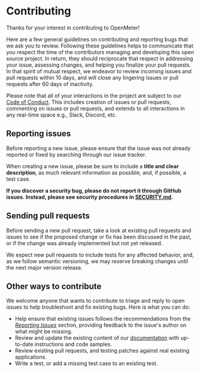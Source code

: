 # Contributing

Thanks for your interest in contributing to OpenMeter!

Here are a few general guidelines on contributing and reporting bugs that we ask you to review.
Following these guidelines helps to communicate that you respect the time of the contributors managing and developing this open source project.
In return, they should reciprocate that respect in addressing your issue, assessing changes, and helping you finalize your pull requests.
In that spirit of mutual respect, we endeavor to review incoming issues and pull requests within 10 days,
and will close any lingering issues or pull requests after 60 days of inactivity.

Please note that all of your interactions in the project are subject to our [Code of Conduct](/CODE_OF_CONDUCT.md).
This includes creation of issues or pull requests, commenting on issues or pull requests,
and extends to all interactions in any real-time space e.g., Slack, Discord, etc.

## Reporting issues

Before reporting a new issue, please ensure that the issue was not already reported or fixed by searching through our issue tracker.

When creating a new issue, please be sure to include a **title and clear description**, as much relevant information as possible, and, if possible, a test case.

**If you discover a security bug, please do not report it through GitHub issues. Instead, please see security procedures in [SECURITY.md](/SECURITY.md).**

## Sending pull requests

Before sending a new pull request, take a look at existing pull requests and issues to see if the proposed change or fix has been discussed in the past,
or if the change was already implemented but not yet released.

We expect new pull requests to include tests for any affected behavior, and, as we follow semantic versioning,
we may reserve breaking changes until the next major version release.

## Other ways to contribute

We welcome anyone that wants to contribute to triage and reply to open issues to help troubleshoot and fix existing bugs.
Here is what you can do:

- Help ensure that existing issues follows the recommendations from the _[Reporting Issues](#reporting-issues)_ section,
  providing feedback to the issue's author on what might be missing.
- Review and update the existing content of our [documentation](https://openmeter.io) with up-to-date instructions and code samples.
- Review existing pull requests, and testing patches against real existing applications.
- Write a test, or add a missing test case to an existing test.
